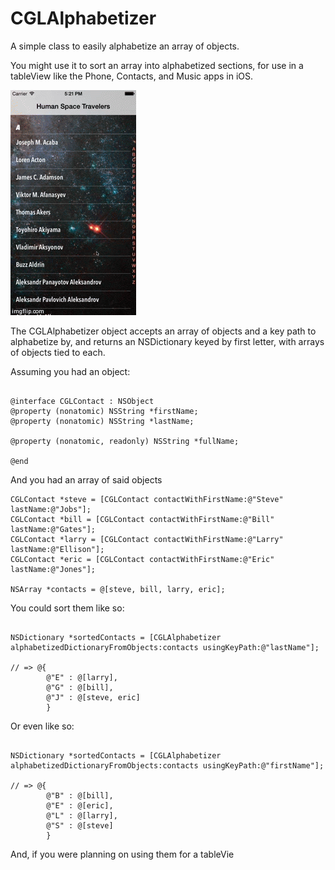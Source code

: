 CGLAlphabetizer
============

A simple class to easily alphabetize an array of objects.

You might use it to sort an array into alphabetized sections, for use in a tableView like the Phone, Contacts, and Music apps in iOS.

![Demo app](https://raw.githubusercontent.com/chrisladd/CGLAlphabetizer/master/Example/demo.gif)

The CGLAlphabetizer object accepts an array of objects and a key path to alphabetize by, and returns an NSDictionary keyed by first letter, with arrays of objects tied to each.

Assuming you had an object:

````obj-c

@interface CGLContact : NSObject
@property (nonatomic) NSString *firstName;
@property (nonatomic) NSString *lastName;

@property (nonatomic, readonly) NSString *fullName;

@end

````

And you had an array of said objects

````objc-c
CGLContact *steve = [CGLContact contactWithFirstName:@"Steve" lastName:@"Jobs"];
CGLContact *bill = [CGLContact contactWithFirstName:@"Bill" lastName:@"Gates"];
CGLContact *larry = [CGLContact contactWithFirstName:@"Larry" lastName:@"Ellison"];
CGLContact *eric = [CGLContact contactWithFirstName:@"Eric" lastName:@"Jones"];

NSArray *contacts = @[steve, bill, larry, eric];
````

You could sort them like so:

````objc-c

NSDictionary *sortedContacts = [CGLAlphabetizer alphabetizedDictionaryFromObjects:contacts usingKeyPath:@"lastName"];

// => @{
        @"E" : @[larry],
        @"G" : @[bill],
        @"J" : @[steve, eric]
        }

````

Or even like so:

````objc-c

NSDictionary *sortedContacts = [CGLAlphabetizer alphabetizedDictionaryFromObjects:contacts usingKeyPath:@"firstName"];

// => @{
        @"B" : @[bill],
        @"E" : @[eric],
        @"L" : @[larry],
        @"S" : @[steve]
        }

````

And, if you were planning on using them for a tableVie
